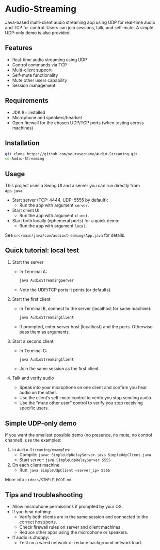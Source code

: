 # Audio-Streaming
Java-based multi-client audio streaming app using UDP for real-time audio and TCP for control. Users can join sessions, talk, and self-mute. A simple UDP-only demo is also provided.

## Features
- Real-time audio streaming using UDP
- Control commands via TCP
- Multi-client support
- Self-mute functionality
- Mute other users capability
- Session management

## Requirements
- JDK 8+ installed
- Microphone and speakers/headset
- Open firewall for the chosen UDP/TCP ports (when testing across machines)

## Installation
```bash
git clone https://github.com/yourusername/Audio-Streaming.git
cd Audio-Streaming
```

## Usage
This project uses a Swing UI and a server you can run directly from `App.java`:

- Start server (TCP: 4444, UDP: 5555 by default):
    - Run the app with argument `server`.
- Start client UI:
    - Run the app with argument `client`.
- Start both locally (ephemeral ports) for a quick demo:
    - Run the app with argument `local`.

See `src/main/java/com/audiostreaming/App.java` for details.

## Quick tutorial: local test
1) Start the server
     - In Terminal A:
         ```bash
         java AudioStreamingServer
         ```
     - Note the UDP/TCP ports it prints (or defaults).

2) Start the first client
     - In Terminal B, connect to the server (localhost for same machine):
         ```bash
         java AudioStreamingClient
         ```
     - If prompted, enter server host (localhost) and the ports. Otherwise pass them as arguments.

3) Start a second client
     - In Terminal C:
         ```bash
         java AudioStreamingClient
         ```
     - Join the same session as the first client.

4) Talk and verify audio
     - Speak into your microphone on one client and confirm you hear audio on the other.
     - Use the client’s self-mute control to verify you stop sending audio.
     - Use the “mute other user” control to verify you stop receiving specific users.


## Simple UDP-only demo
If you want the smallest possible demo (no presence, no mute, no control channel), use the examples:

1) In `Audio-Streaming/examples`:
    - Compile: `javac SimpleUdpRelayServer.java SimpleUdpClient.java`
    - Start server: `java SimpleUdpRelayServer 5555`
2) On each client machine:
    - Run: `java SimpleUdpClient <server_ip> 5555`

More info in `docs/SIMPLE_MODE.md`.

## Tips and troubleshooting
- Allow microphone permissions if prompted by your OS.
- If you hear nothing:
    - Verify both clients are in the same session and connected to the correct host/ports.
    - Check firewall rules on server and client machines.
    - Reduce other apps using the microphone or speakers.
- If audio is choppy:
    - Test on a wired network or reduce background network load.



